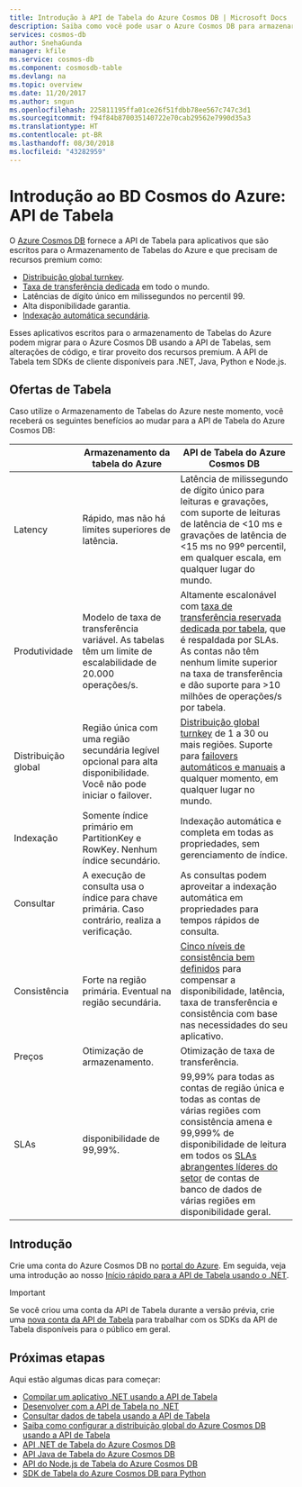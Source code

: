 ```yaml
---
title: Introdução à API de Tabela do Azure Cosmos DB | Microsoft Docs
description: Saiba como você pode usar o Azure Cosmos DB para armazenar e consultar grandes volumes de dados de chave-valor com baixa latência, usando as APIs do MongoDB de OSS populares.
services: cosmos-db
author: SnehaGunda
manager: kfile
ms.service: cosmos-db
ms.component: cosmosdb-table
ms.devlang: na
ms.topic: overview
ms.date: 11/20/2017
ms.author: sngun
ms.openlocfilehash: 225811195ffa01ce26f51fdbb78ee567c747c3d1
ms.sourcegitcommit: f94f84b870035140722e70cab29562e7990d35a3
ms.translationtype: HT
ms.contentlocale: pt-BR
ms.lasthandoff: 08/30/2018
ms.locfileid: "43282959"
---
```

# <a name="introduction-to-azure-cosmos-db-table-api"></a>Introdução ao BD Cosmos do Azure: API de Tabela

O [Azure Cosmos DB](introduction.md) fornece a API de Tabela para aplicativos que são escritos para o Armazenamento de Tabelas do Azure e que precisam de recursos premium como:

* [Distribuição global turnkey](distribute-data-globally.md).
* [Taxa de transferência dedicada](partition-data.md) em todo o mundo.
* Latências de dígito único em milissegundos no percentil 99.
* Alta disponibilidade garantia.
* [Indexação automática secundária](http://www.vldb.org/pvldb/vol8/p1668-shukla.pdf).

Esses aplicativos escritos para o armazenamento de Tabelas do Azure podem migrar para o Azure Cosmos DB usando a API de Tabelas, sem alterações de código, e tirar proveito dos recursos premium. A API de Tabela tem SDKs de cliente disponíveis para .NET, Java, Python e Node.js.

## <a name="table-offerings"></a>Ofertas de Tabela
Caso utilize o Armazenamento de Tabelas do Azure neste momento, você receberá os seguintes benefícios ao mudar para a API de Tabela do Azure Cosmos DB:

| | Armazenamento da tabela do Azure | API de Tabela do Azure Cosmos DB |
| --- | --- | --- |
| Latency | Rápido, mas não há limites superiores de latência. | Latência de milissegundo de dígito único para leituras e gravações, com suporte de leituras de latência de <10 ms e gravações de latência de <15 ms no 99º percentil, em qualquer escala, em qualquer lugar do mundo. |
| Produtividade | Modelo de taxa de transferência variável. As tabelas têm um limite de escalabilidade de 20.000 operações/s. | Altamente escalonável com [taxa de transferência reservada dedicada por tabela](request-units.md), que é respaldada por SLAs. As contas não têm nenhum limite superior na taxa de transferência e dão suporte para >10 milhões de operações/s por tabela. |
| Distribuição global | Região única com uma região secundária legível opcional para alta disponibilidade. Você não pode iniciar o failover. | [Distribuição global turnkey](distribute-data-globally.md) de 1 a 30 ou mais regiões. Suporte para [failovers automáticos e manuais](regional-failover.md) a qualquer momento, em qualquer lugar no mundo. |
| Indexação | Somente índice primário em PartitionKey e RowKey. Nenhum índice secundário. | Indexação automática e completa em todas as propriedades, sem gerenciamento de índice. |
| Consultar | A execução de consulta usa o índice para chave primária. Caso contrário, realiza a verificação. | As consultas podem aproveitar a indexação automática em propriedades para tempos rápidos de consulta. |
| Consistência | Forte na região primária. Eventual na região secundária. | [Cinco níveis de consistência bem definidos](consistency-levels.md) para compensar a disponibilidade, latência, taxa de transferência e consistência com base nas necessidades do seu aplicativo. |
| Preços | Otimização de armazenamento. | Otimização de taxa de transferência. |
| SLAs | disponibilidade de 99,99%. | 99,99% para todas as contas de região única e todas as contas de várias regiões com consistência amena e 99,999% de disponibilidade de leitura em todos os [SLAs abrangentes líderes do setor](https://azure.microsoft.com/support/legal/sla/cosmos-db/) de contas de banco de dados de várias regiões em disponibilidade geral. |

## <a name="get-started"></a>Introdução

Crie uma conta do Azure Cosmos DB no [portal do Azure](https://portal.azure.com). Em seguida, veja uma introdução ao nosso [Início rápido para a API de Tabela usando o .NET](create-table-dotnet.md). 

> [!IMPORTANT]
> Se você criou uma conta da API de Tabela durante a versão prévia, crie uma [nova conta da API de Tabela](create-table-dotnet.md#create-a-database-account) para trabalhar com os SDKs da API de Tabela disponíveis para o público em geral.
>

## <a name="next-steps"></a>Próximas etapas

Aqui estão algumas dicas para começar:
* [Compilar um aplicativo .NET usando a API de Tabela](create-table-dotnet.md)
* [Desenvolver com a API de Tabela no .NET](tutorial-develop-table-dotnet.md)
* [Consultar dados de tabela usando a API de Tabela](tutorial-query-table.md)
* [Saiba como configurar a distribuição global do Azure Cosmos DB usando a API de Tabela](tutorial-global-distribution-table.md)
* [API .NET de Tabela do Azure Cosmos DB](table-sdk-dotnet.md)
* [API Java de Tabela do Azure Cosmos DB](table-sdk-java.md)
* [API do Node.js de Tabela do Azure Cosmos DB](table-sdk-nodejs.md)
* [SDK de Tabela do Azure Cosmos DB para Python](table-sdk-python.md)

